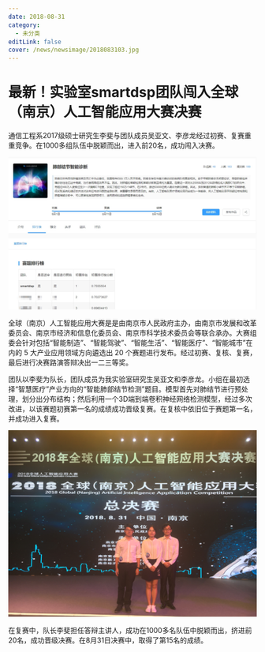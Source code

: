 ```yaml
---
date: 2018-08-31
category:
  - 未分类
editLink: false
cover: /news/newsimage/2018083103.jpg
---
```



# 最新！实验室smartdsp团队闯入全球（南京）人工智能应用大赛决赛

通信工程系2017级硕士研究生李斐与团队成员吴亚文、李彦龙经过初赛、复赛重重竞争。在1000多组队伍中脱颖而出，进入前20名，成功闯入决赛。
<!-- more -->


![](/news/newsimage/2018083103.jpg)

全球（南京）人工智能应用大赛是是由南京市人民政府主办，由南京市发展和改革委员会、南京市经济和信息化委员会、南京市科学技术委员会等联合承办。大赛组委会针对包括“智能制造”、“智能驾驶”、“智能生活”、“智能医疗”、“智能城市”在内的 5 大产业应用领域方向遴选出 20 个赛题进行发布。经过初赛、复核、复赛，最后进行决赛路演答辩决出一二三等奖。

团队以李斐为队长，团队成员为我实验室研究生吴亚文和李彦龙。小组在最初选择“智慧医疗”产业方向的“智能肺部结节检测”题目。模型首先对肺结节进行预处理，划分出分布结构；然后利用一个3D端到端卷积神经网络检测模型，经过多次改进，以该赛题初赛第一名的成绩成功晋级复赛。在复核中依旧位于赛题第一名，并成功进入复赛。

![](/news/newsimage/2018083101.jpg)

在复赛中，队长李斐担任答辩主讲人，成功在1000多名队伍中脱颖而出，挤进前20名，成功晋级决赛。在8月31日决赛中，取得了第15名的成绩。